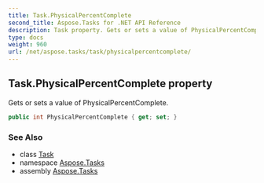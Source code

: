 ```yaml
---
title: Task.PhysicalPercentComplete
second_title: Aspose.Tasks for .NET API Reference
description: Task property. Gets or sets a value of PhysicalPercentComplete
type: docs
weight: 960
url: /net/aspose.tasks/task/physicalpercentcomplete/
---
```

## Task.PhysicalPercentComplete property

Gets or sets a value of PhysicalPercentComplete.

```csharp
public int PhysicalPercentComplete { get; set; }
```

### See Also

* class [Task](../)
* namespace [Aspose.Tasks](../../task/)
* assembly [Aspose.Tasks](../../../)


